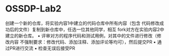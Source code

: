 # OSSDP-Lab2
创建一个新的仓库，将实验内容1中建立的代码仓库中所有内容（包含
代码修改成功后的文件）复制到新仓库中，任选一位其他同学，相互
fork对方在实验内容2中建立的新仓库。
▪ 评审对方的程序代码和测试用例，对其中的文件进行修改（修改内容
不强制要求：修改代码、添加注释、添加评论等均可），然后提交PR
▪ 通过PR进行交流
▪ 检查无误后接受PR